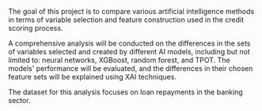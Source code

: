 The goal of this project is to compare various artificial intelligence methods in terms of variable selection and feature construction used in the credit scoring process.

A comprehensive analysis will be conducted on the differences in the sets of variables selected and created by different AI models, including but not limited to: neural networks, XGBoost, random forest, and TPOT. The models' performance will be evaluated, and the differences in their chosen feature sets will be explained using XAI techniques.

The dataset for this analysis focuses on loan repayments in the banking sector.
